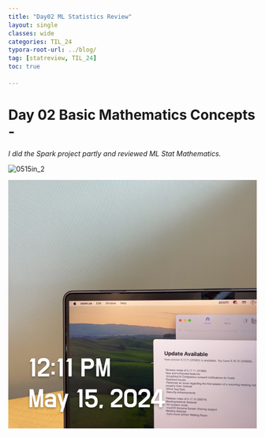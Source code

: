 ```yaml
---
title: "Day02 ML Statistics Review"
layout: single
classes: wide
categories: TIL_24
typora-root-url: ../blog/
tag: [statreview, TIL_24]
toc: true

---
```


# Day 02 Basic Mathematics Concepts - 

*I did the Spark project partly and reviewed ML Stat Mathematics.*

<img src="blog/images/2024-05-15-TIL24_Day2/0515in_2.jpeg" alt="0515in_2">



![0515in_2](/../images/2024-05-15-TIL24_Day2/0515in_2.jpeg)
